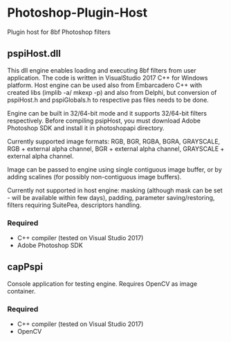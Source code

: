 # Photoshop-Plugin-Host
Plugin host for 8bf Photoshop filters

## pspiHost.dll
This dll engine enables loading and executing 8bf filters from user application. The code is written in VisualStudio 2017 C++ for Windows platform.
Host engine can be used also from Embarcadero C++ with created libs (implib -a/ mkexp -p) and also from Delphi, but conversion of pspiHost.h and pspiGlobals.h to respective pas files needs to be done.

Engine can be built in 32/64-bit mode and it supports 32/64-bit filters respectively.
Before compiling psipHost, you must download Adobe Photoshop SDK and install it in photoshopapi directory.

Currently supported image formats: RGB, BGR, RGBA, BGRA, GRAYSCALE, RGB + external alpha channel, BGR + external alpha channel, GRAYSCALE + external alpha channel.

Image can be passed to engine using single contiguous image buffer, or by adding scalines (for possibly non-contiguous image buffers). 

Currently not supported in host engine:
masking (although mask can be set - will be available within few days), padding, parameter saving/restoring, filters requiring SuitePea, descriptors handling.

### Required
- C++ compiler (tested on Visual Studio 2017) 
- Adobe Photoshop SDK

## capPspi
Console application for testing engine. Requires OpenCV as image container.

### Required
- C++ compiler (tested on Visual Studio 2017) 
- OpenCV







